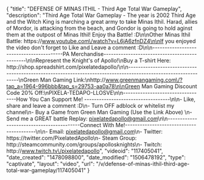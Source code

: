 {
    "title": "DEFENSE OF MINAS ITHIL - Third Age Total War Gameplay",
    "description": "Third Age Total War Gameplay - The year is 2002 Third Age and the Witch King is marching a great army to take Minas Ithil.  Harad, allies of Mordor, is attacking from the beach, and Gondor is going to hold aginst them at the outpost of Minas Ithil!  Enjoy tha Battle! :D\n\nOther Minas Ithil Battle: https:\/\/www.youtube.com\/watch?v=L6jA6zfnDZ4\n\nIf you enjoyed the video don't forget to Like and Leave a comment :D\n\n-----------------------------------------PA Merchandise----------------------------------------------\n\nRepresent the Knight's of Apollo!\nBuy a T-shirt Here: http:\/\/shop.spreadshirt.com\/pixelatedapollo\/\n\n---------------------------------------------------------------------------------------------------------------\nGreen Man Gaming Link:\nhttp:\/\/www.greenmangaming.com\/?tap_a=1964-996bbb&tap_s=29753-aa0a78\n\nGreen Man Gaming Discount Code 20% Off:\nPIXELA-TEDAPO-LLOSVE\n\n----------------------------------How You Can Support Me! -----------------------------------\n\n- Like, share and leave a comment :D\n- Turn OFF adblock or whitelist my channel\n- Buy a Game from Green Man Gaming (Use the Link Above) \n- Send me a GREAT battle Replay: pixelatedapollo@gmail.com\n\n------------------------------------------Connect With Me!-----------------------------------------\n\n- Email: pixelatedapollo@gmail.com\n- Twitter: https:\/\/twitter.com\/PixelatedApollo\n- Steam Group:  http:\/\/steamcommunity.com\/groups\/apollosknights\n- Twitch: http:\/\/www.twitch.tv\/pixelatedapollo",
    "videoid": "117405041",
    "date_created": "1478098800",
    "date_modified": "1506478192",
    "type": "captivate",
    "layout": "video",
    "url": "\/v\/defense-of-minas-ithil-third-age-total-war-gameplay\/117405041"
}